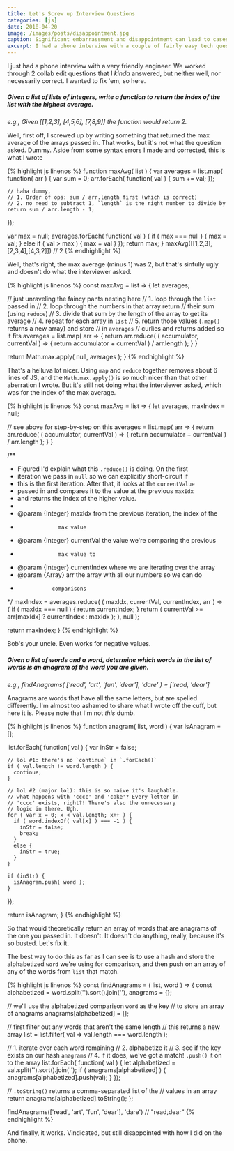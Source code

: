 ```yaml
---
title: Let's Screw up Interview Questions
categories: [js]
date: 2018-04-20
image: /images/posts/disappointment.jpg
caption: Significant embarrassment and disappointment can lead to cases of becoming a statue
excerpt: I had a phone interview with a couple of fairly easy tech questions. My answers were incorrect (and non-functional), so I wanted to rewrite them.
---
```


I just had a phone interview with a very friendly engineer. We worked through 2 collab edit questions that I _kinda_ answered, but neither well, nor necessarily correct. I wanted to fix 'em, so here.

##### Given a list of lists of integers, write a function to return the index of the list with the highest average.

<em>e.g., Given [[1,2,3], [4,5,6], [7,8,9]] the function would return 2.</em>

Well, first off, I screwed up by writing something that returned the max average of the arrays passed in. That works, but it's not what the question asked. Dummy. Aside from some syntax errors I made and corrected, this is what I wrote

{% highlight js linenos %}
function maxAvg( list ) {
  var averages = list.map( function( arr ) {
    var sum = 0;
    arr.forEach( function( val ) {
      sum += val;
    });

    // haha dummy,
    // 1. Order of ops: sum / arr.length first (which is correct)
    // 2. no need to subtract 1, `length` is the right number to divide by
    return sum / arr.length - 1;
  });

  var max = null;
  averages.forEach( function( val ) {
    if ( max === null ) {
      max = val;
    }
    else if ( val > max ) {
      max = val
    }
  });
  return max;
}
maxAvg([[1,2,3],[2,3,4],[4,3,2]]) // 2
{% endhighlight %}

Well, that's right, the max average (minus 1) was 2, but that's sinfully ugly and doesn't do what the interviewer asked.

{% highlight js linenos %}
const maxAvg = list => {
  let averages;

  // just unraveling the faincy pants nesting here
  // 1. loop through the `list` passed in
  // 2. loop through the numbers in that array return
  //    their sum (using `reduce`)
  // 3. divide that sum by the length of the array to get its average
  // 4. repeat for each array in `list`
  // 5. return those values (`.map()` returns a new array) and store
  //    in `averages`
  // curlies and returns added so it fits
  averages = list.map( arr => {
    return arr.reduce( ( accumulator, currentVal ) => {
      return accumulator + currentVal ) / arr.length );
    }
  }

  return Math.max.apply( null, averages );
}
{% endhighlight %}

That's a helluva lot nicer. Using `map` and `reduce` together removes about 6 lines of JS, and the `Math.max.apply()` is so much nicer than that other aberration I wrote. But it's still not doing what the interviewer asked, which was for the index of the max average.


{% highlight js linenos %}
const maxAvg = list => {
  let averages,
      maxIndex = null;

  // see above for step-by-step on this
  averages = list.map( arr => {
    return arr.reduce( ( accumulator, currentVal ) => {
      return accumulator + currentVal ) / arr.length );
    }
  }

  /**
   * Figured I'd explain what this `.reduce()` is doing. On the first
   * iteration we pass in `null` so we can explicitly short-circuit if
   * this is the first iteration. After that, it looks at the `currentValue`
   * passed in and compares it to the value at the previous `maxIdx`
   * and returns the index of the higher value.
   *
   * @param {Integer} maxIdx from the previous iteration, the index of the
   *                  max value
   * @param {Integer} currentVal the value we're comparing the previous
   *                  max value to
   * @param {Integer} currentIndex where we are iterating over the array
   * @param {Array} arr the array with all our numbers so we can do
   *                comparisons
   */
  maxIndex = averages.reduce( ( maxIdx, currentVal, currentIndex, arr ) => {
    if ( maxIdx === null ) {
      return currentIndex;
    }
    return ( currentVal >= arr[maxIdx] ? currentIndex : maxIdx );
  }, null );

  return maxIndex;
}
{% endhighlight %}

Bob's your uncle. Even works for negative values.

##### Given a list of words and a word, determine which words in the list of words is an anagram of the word you are given.

<em>e.g., findAnagrams( ['read', 'art', 'fun', 'dear'], 'dare' ) = ['read, 'dear']</em>

Anagrams are words that have all the same letters, but are spelled differently. I'm almost too ashamed to share what I wrote off the cuff, but here it is. Please note that I'm not _this_ dumb.

{% highlight js linenos %}
function anagram( list, word ) {
  var isAnagram = [];

  list.forEach( function( val ) {
    var inStr = false;

    // lol #1: there's no `continue` in `.forEach()`
    if ( val.length != word.length ) {
      continue;
    }

    // lol #2 (major lol): this is so naive it's laughable.
    // what happens with 'cccc' and 'cake'? Every letter in
    // 'cccc' exists, right?! There's also the unnecessary
    // logic in there. Ugh.
    for ( var x = 0; x < val.length; x++ ) {
      if ( word.indexOf( val[x] ) === -1 ) {
        inStr = false;
        break;
      }
      else {
        inStr = true;
      }
    }

    if (inStr) {
      isAnagram.push( word );
    }
  });

  return isAnagram;
}
{% endhighlight %}

So that would theoretically return an array of words that are anagrams of the one you passed in. It doesn't. It doesn't do anything, really, because it's so busted. Let's fix it.

The best way to do this as far as I can see is to use a hash and store the alphabetized `word` we're using for comparison, and then push on an array of any of the words from `list` that match.

{% highlight js linenos %}
const findAnagrams = ( list, word ) => {
  const alphabetized = word.split('').sort().join(''),
        anagrams     = {};

  // we'll use the alphabetized comparison `word` as the key
  // to store an array of anagrams
  anagrams[alphabetized] = [];

  // first filter out any words that aren't the same length
  // this returns a new array
  list = list.filter( val => val.length === word.length );

  // 1. iterate over each word remaining
  // 2. alphabetize it
  // 3. see if the key exists on our hash `anagrams`
  // 4. if it does, we've got a match! `.push()` it on to the array
  list.forEach( function( val ) {
    let alphabetized = val.split('').sort().join('');
    if ( anagrams[alphabetized] ) {
      anagrams[alphabetized].push(val);
    }
  });

  // `.toString()` returns a comma-separated list of the
  // values in an array
  return anagrams[alphabetized].toString();
};

findAnagrams(['read', 'art', 'fun', 'dear'], 'dare') // "read,dear"
{% endhighlight %}

And finally, it works. Vindicated, but still disappointed with how I did on the phone.
